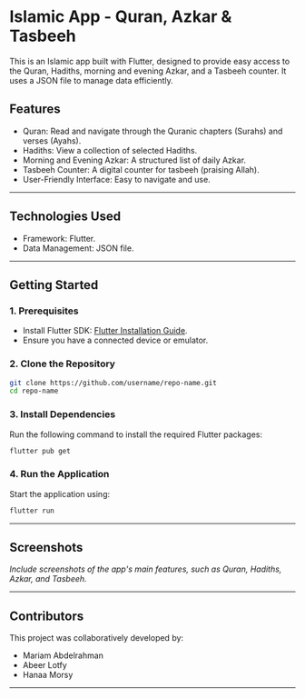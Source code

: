
# Islamic App - Quran, Azkar & Tasbeeh

This is an Islamic app built with Flutter, designed to provide easy access to the Quran, Hadiths, morning and evening Azkar, and a Tasbeeh counter. It uses a JSON file to manage data efficiently.

## Features
- Quran: Read and navigate through the Quranic chapters (Surahs) and verses (Ayahs).
- Hadiths: View a collection of selected Hadiths.
- Morning and Evening Azkar: A structured list of daily Azkar.
- Tasbeeh Counter: A digital counter for tasbeeh (praising Allah).
- User-Friendly Interface: Easy to navigate and use.

---

## Technologies Used
- Framework: Flutter.
- Data Management: JSON file.

---

## Getting Started

### 1. Prerequisites
- Install Flutter SDK: [Flutter Installation Guide](https://flutter.dev/docs/get-started/install).
- Ensure you have a connected device or emulator.

### 2. Clone the Repository
```bash
git clone https://github.com/username/repo-name.git
cd repo-name
```

### 3. Install Dependencies
Run the following command to install the required Flutter packages:
```bash
flutter pub get
```

### 4. Run the Application
Start the application using:
```bash
flutter run
```

---

## Screenshots
*Include screenshots of the app's main features, such as Quran, Hadiths, Azkar, and Tasbeeh.*

---

## Contributors
This project was collaboratively developed by:
- Mariam Abdelrahman
- Abeer Lotfy
- Hanaa Morsy

---

